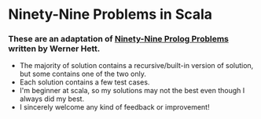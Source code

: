 # Ninety-Nine Problems in Scala 
### These are an adaptation of [Ninety-Nine Prolog Problems](https://sites.google.com/site/prologsite/prolog-problems) written by Werner Hett.
* The majority of solution contains a recursive/built-in version of solution, but some contains one of the two only.
* Each solution contains a few test cases.
* I'm beginner at scala, so my solutions may not the best even though I always did my best.
* I sincerely welcome any kind of feedback or improvement!
